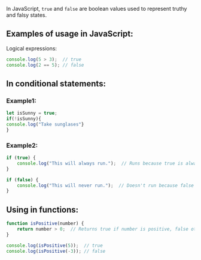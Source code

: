 In JavaScript, `true` and `false` are boolean values used to represent truthy and falsy states.

## Examples of usage in JavaScript:
Logical expressions:
```javascript
console.log(5 > 3);  // true
console.log(2 == 5); // false
```

## In conditional statements:
### Example1:
```javascript
let isSunny = true;
if(!isSunny){
console.log("Take sunglases"}
}
```
### Example2:
```javascript
if (true) {
    console.log("This will always run.");  // Runs because true is always true
}

if (false) {
    console.log("This will never run.");  // Doesn't run because false is always false
}
```

## Using in functions:
```javascript
function isPositive(number) {
    return number > 0;  // Returns true if number is positive, false otherwise
}

console.log(isPositive(5));  // true
console.log(isPositive(-3)); // false
```


